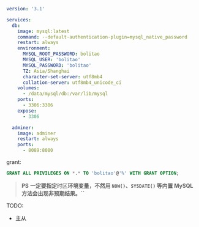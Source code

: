``` yml
version: '3.1'

services:
  db:
    image: mysql:latest
    command: --default-authentication-plugin=mysql_native_password
    restart: always
    environment:
      MYSQL_ROOT_PASSWORD: bolitao
      MYSQL_USER: 'bolitao'
      MYSQL_PASSWORD: 'bolitao'
      TZ: Asia/Shanghai
      character-set-server: utf8mb4
      collation-server: utf8mb4_unicode_ci
    volumes:
      - /data/mysql/db:/var/lib/mysql
    ports:
      - 3306:3306
    expose:
      - 3306

  adminer:
    image: adminer
    restart: always
    ports:
      - 8089:8080
```

grant:

``` sql
GRANT ALL PRIVILEGES ON *.* TO 'bolitao'@'%' WITH GRANT OPTION;
```

> **PS**
> **一定要指定**时区**环境变量，不然用 `NOW()`、`SYSDATE()` 等内置 MySQL 方法会出现非预期结果。``**

TODO:

- 主从

